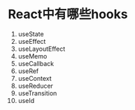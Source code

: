 # React中有哪些hooks

1. useState
2. useEffect
3. useLayoutEffect
4. useMemo
5. useCallback
6. useRef
7. useContext
8. useReducer
9. useTransition
10. useId